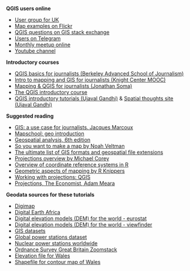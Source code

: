 **QGIS users online**

- [User group for UK](https://qgis.uk/)
- [Map examples on Flickr](https://www.flickr.com/groups/qgis/pool/)
- [QGIS questions on GIS stack exchange](https://gis.stackexchange.com/questions/tagged/qgis)
- [Users on Telegram](https://t.me/joinchat/Aq2V5RPoxYYhXqUPoxRWPQ)
- [Monthly meetup online](https://github.com/qgis/QGIS/wiki)
- [Youtube channel](https://www.youtube.com/channel/UCGS162t4hkOA0b35ucf1yng/featured)


**Introductory courses**

- [QGIS basics for journalists (Berkeley Advanced School of Journalism)](https://multimedia.journalism.berkeley.edu/tutorials/qgis-basics-journalists/)
- [Intro to mapping and GIS for journalists (Knight Center MOOC)](https://journalismcourses.org/course/mappingandgis/)
- [Mapping & QGIS for journalists (Jonathan Soma)](https://jonathansoma.com/tutorials/mapping/)
- [The QGIS introductory course](https://docs.qgis.org/testing/en/docs/gentle_gis_introduction/index.html#gentle-introduction-gis)
- [QGIS introductory tutorials (Ujaval Gandhi)](https://www.qgistutorials.com/en/) & [Spatial thoughts site (Ujaval Gandhi)](https://courses.spatialthoughts.com/spatial-data-viz.html)

**Suggested reading**

- [GIS: a use case for journalists. Jacques Marcoux](https://datajournalism.com/read/longreads/geographic-information-systems-a-use-case-for-journalists)
- [Mapschool: geo introduction](https://mapschool.io/)
- [Geospatial analysis, 6th edition](https://spatialanalysisonline.com/HTML/index.html)
- [So you want to make a map by Noah Veltman](https://github.com/veltman/learninglunches/tree/master/maps)
- [The ultimate list of GIS formats and geospatial file extensions](https://gisgeography.com/gis-formats/)
- [Projections overview by Michael Corey](https://source.opennews.org/articles/choosing-right-map-projection/)
- [Overview of coordinate reference systems in R](https://www.nceas.ucsb.edu/sites/default/files/2020-04/OverviewCoordinateReferenceSystems.pdf)
- [Geometric aspects of mapping by R Knippers](https://kartoweb.itc.nl/geometrics/Introduction/introduction.html)
- [Working with projections: QGIS](https://docs.qgis.org/3.16/en/docs/user_manual/working_with_projections/working_with_projections.html#)
- [Projections, The Economist, Adam Meara](https://view.e.economist.com/?qs=f23f9794d30266884e9b9ef47429adf7da882e50b39595b641a5d6098301ed904ee26b6d1c53959e76fc54d8378cc1044744044878958cbc9ddd549010032a9d956836cd74c64a36b9c7ff64de8615d3)

**Geodata sources for these tutorials**

- [Digimap](https://digimap.edina.ac.uk)
- [Digital Earth Africa](https://www.digitalearthafrica.org/products-and-services/datasets)
- [Digital elevation models (DEM) for the world - eurostat](https://ec.europa.eu/eurostat/web/gisco/geodata/reference-data/elevation/copernicus-dem/elevation)
- [Digital elevation models (DEM) for the world - viewfinder](http://viewfinderpanoramas.org/dem3.html)
- [GIS datasets](https://freegisdata.rtwilson.com/)
- [Global power stations dataset](https://datasets.wri.org/dataset/globalpowerplantdatabase)
- [Nuclear power stations worldwide](https://datashare.ed.ac.uk/handle/10283/2464?show=full)
- [Ordnance Survey Great Britain Zoomstack](https://www.ordnancesurvey.co.uk/business-government/products/open-zoomstack)
- [Elevation file for Wales](https://ec.europa.eu/eurostat/web/gisco/geodata/reference-data/elevation/copernicus-dem/elevation)
- [Shapefile for contour map of Wales](https://datashare.ed.ac.uk/handle/10283/2410?show=full)
